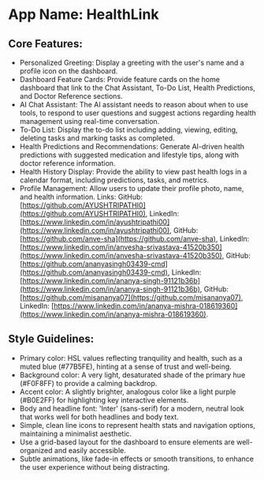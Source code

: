 # **App Name**: HealthLink

## Core Features:

- Personalized Greeting: Display a greeting with the user's name and a profile icon on the dashboard.
- Dashboard Feature Cards: Provide feature cards on the home dashboard that link to the Chat Assistant, To-Do List, Health Predictions, and Doctor Reference sections.
- AI Chat Assistant: The AI assistant needs to reason about when to use tools, to respond to user questions and suggest actions regarding health management using real-time conversation.
- To-Do List: Display the to-do list including adding, viewing, editing, deleting tasks and marking tasks as completed.
- Health Predictions and Recommendations: Generate AI-driven health predictions with suggested medication and lifestyle tips, along with doctor reference information.
- Health History Display: Provide the ability to view past health logs in a calendar format, including predictions, tasks, and metrics.
- Profile Management: Allow users to update their profile photo, name, and health information. Links: GitHub: [https://github.com/AYUSHTRIPATHI0](https://github.com/AYUSHTRIPATHI0), LinkedIn: [https://www.linkedin.com/in/ayushtripathi00](https://www.linkedin.com/in/ayushtripathi00), GitHub: [https://github.com/anve-sha](https://github.com/anve-sha), LinkedIn: [https://www.linkedin.com/in/anvesha-srivastava-41520b350](https://www.linkedin.com/in/anvesha-srivastava-41520b350), GitHub: [https://github.com/ananyasingh03439-cmd](https://github.com/ananyasingh03439-cmd), LinkedIn: [https://www.linkedin.com/in/ananya-singh-91121b36b](https://www.linkedin.com/in/ananya-singh-91121b36b), GitHub: [https://github.com/misananya07](https://github.com/misananya07), LinkedIn: [https://www.linkedin.com/in/ananya-mishra-018619360](https://www.linkedin.com/in/ananya-mishra-018619360).

## Style Guidelines:

- Primary color: HSL values reflecting tranquility and health, such as a muted blue (#77B5FE), hinting at a sense of trust and well-being.
- Background color: A very light, desaturated shade of the primary hue (#F0F8FF) to provide a calming backdrop.
- Accent color: A slightly brighter, analogous color like a light purple (#B0E2FF) for highlighting key interactive elements.
- Body and headline font: 'Inter' (sans-serif) for a modern, neutral look that works well for both headlines and body text.
- Simple, clean line icons to represent health stats and navigation options, maintaining a minimalist aesthetic.
- Use a grid-based layout for the dashboard to ensure elements are well-organized and easily accessible.
- Subtle animations, like fade-in effects or smooth transitions, to enhance the user experience without being distracting.
